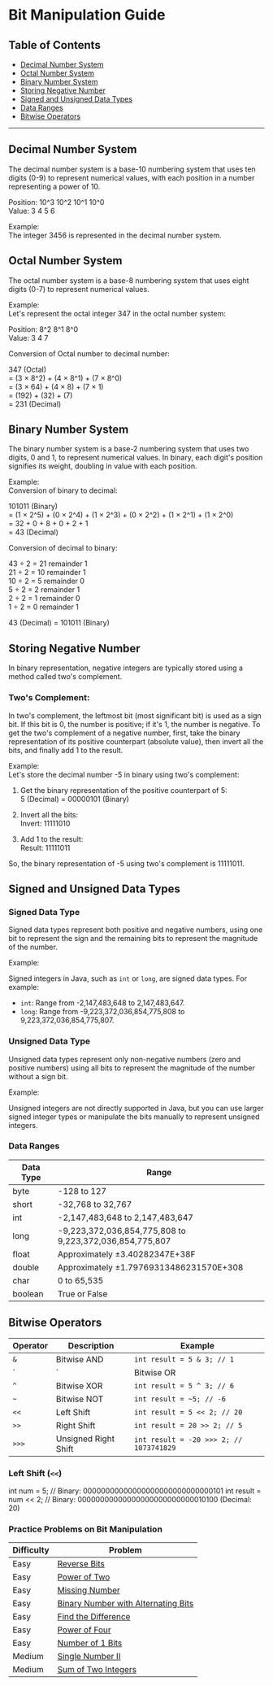 # Bit Manipulation Guide

## Table of Contents

- [Decimal Number System](#decimal-number-system)
- [Octal Number System](#octal-number-system)
- [Binary Number System](#binary-number-system)
- [Storing Negative Number](#storing-negative-number)
- [Signed and Unsigned Data Types](#signed-and-unsigned-data-types)
- [Data Ranges](#data-ranges)
- [Bitwise Operators](#bitwise-operators)

---

## Decimal Number System

The decimal number system is a base-10 numbering system that uses ten digits (0-9) to represent numerical values, with each position in a number representing a power of 10.

Position:  10^3   10^2   10^1   10^0  
Value:        3      4      5      6  

Example:  
The integer 3456 is represented in the decimal number system.

## Octal Number System

The octal number system is a base-8 numbering system that uses eight digits (0-7) to represent numerical values.

Example:  
Let's represent the octal integer 347 in the octal number system:

Position:  8^2   8^1   8^0  
Value:      3     4     7  

Conversion of Octal number to decimal number:

347 (Octal)  
= (3 × 8^2) + (4 × 8^1) + (7 × 8^0)  
= (3 × 64) + (4 × 8) + (7 × 1)  
= (192) + (32) + (7)  
= 231 (Decimal)

## Binary Number System

The binary number system is a base-2 numbering system that uses two digits, 0 and 1, to represent numerical values. In binary, each digit's position signifies its weight, doubling in value with each position.

Example:  
Conversion of binary to decimal:

101011 (Binary)  
= (1 × 2^5) + (0 × 2^4) + (1 × 2^3) + (0 × 2^2) + (1 × 2^1) + (1 × 2^0)  
= 32 + 0 + 8 + 0 + 2 + 1  
= 43 (Decimal)

Conversion of decimal to binary:

43 ÷ 2 = 21 remainder 1  
21 ÷ 2 = 10 remainder 1  
10 ÷ 2 = 5 remainder 0  
5 ÷ 2 = 2 remainder 1  
2 ÷ 2 = 1 remainder 0  
1 ÷ 2 = 0 remainder 1  

43 (Decimal) = 101011 (Binary)

## Storing Negative Number

In binary representation, negative integers are typically stored using a method called two's complement.

### Two's Complement:

In two's complement, the leftmost bit (most significant bit) is used as a sign bit. If this bit is 0, the number is positive; if it's 1, the number is negative. To get the two's complement of a negative number, first, take the binary representation of its positive counterpart (absolute value), then invert all the bits, and finally add 1 to the result.

Example:  
Let's store the decimal number -5 in binary using two's complement:

1) Get the binary representation of the positive counterpart of 5:  
   5 (Decimal) = 00000101 (Binary)

2) Invert all the bits:  
   Invert: 11111010

3) Add 1 to the result:  
   Result: 11111011

So, the binary representation of -5 using two's complement is 11111011.

## Signed and Unsigned Data Types

### Signed Data Type

Signed data types represent both positive and negative numbers, using one bit to represent the sign and the remaining bits to represent the magnitude of the number.

Example:

Signed integers in Java, such as `int` or `long`, are signed data types. For example:

- `int`: Range from -2,147,483,648 to 2,147,483,647.
- `long`: Range from -9,223,372,036,854,775,808 to 9,223,372,036,854,775,807.

### Unsigned Data Type

Unsigned data types represent only non-negative numbers (zero and positive numbers) using all bits to represent the magnitude of the number without a sign bit.

Example:

Unsigned integers are not directly supported in Java, but you can use larger signed integer types or manipulate the bits manually to represent unsigned integers.

### Data Ranges

| Data Type | Range                                   |
|-----------|-----------------------------------------|
| byte      | -128 to 127                             |
| short     | -32,768 to 32,767                       |
| int       | -2,147,483,648 to 2,147,483,647         |
| long      | -9,223,372,036,854,775,808 to 9,223,372,036,854,775,807 |
| float     | Approximately ±3.40282347E+38F         |
| double    | Approximately ±1.79769313486231570E+308 |
| char      | 0 to 65,535                             |
| boolean   | True or False                           |

## Bitwise Operators

| Operator   | Description      | Example                    |
|------------|------------------|----------------------------|
| `&`        | Bitwise AND      | `int result = 5 & 3; // 1` |
| `|`        | Bitwise OR       | `int result = 5 \| 3; // 7`|
| `^`        | Bitwise XOR      | `int result = 5 ^ 3; // 6` |
| `~`        | Bitwise NOT      | `int result = ~5; // -6`   |
| `<<`       | Left Shift       | `int result = 5 << 2; // 20`|
| `>>`       | Right Shift      | `int result = 20 >> 2; // 5`|
| `>>>`      | Unsigned Right Shift | `int result = -20 >>> 2; // 1073741829`|

### Left Shift (`<<`)

int num = 5; // Binary: 00000000000000000000000000000101
int result = num << 2; // Binary: 00000000000000000000000000010100 (Decimal: 20) 
 


### Practice Problems on Bit Manipulation

| Difficulty | Problem                                                                  |
|------------|--------------------------------------------------------------------------|
| Easy       | [Reverse Bits](https://leetcode.com/problems/reverse-bits/description/) |
| Easy       | [Power of Two](https://leetcode.com/problems/power-of-two/description/) |
| Easy       | [Missing Number](https://leetcode.com/problems/missing-number/description/) |
| Easy       | [Binary Number with Alternating Bits](https://leetcode.com/problems/binary-number-with-alternating-bits/description/) |
| Easy       | [Find the Difference](https://leetcode.com/problems/find-the-difference/description/) |
| Easy       | [Power of Four](https://leetcode.com/problems/power-of-four/description/) |
| Easy       | [Number of 1 Bits](https://leetcode.com/problems/number-of-1-bits/description/) |
| Medium     | [Single Number II](https://leetcode.com/problems/single-number-ii/description/) |
| Medium     | [Sum of Two Integers](https://leetcode.com/problems/sum-of-two-integers/description/) |



